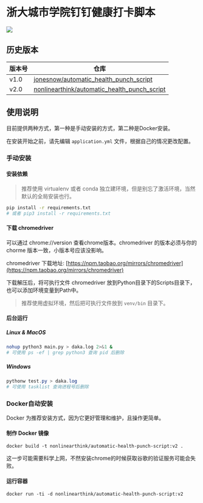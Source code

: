 # 浙大城市学院钉钉健康打卡脚本

![](https://img.shields.io/badge/%E6%B5%99%E5%A4%A7%E5%9F%8E%E5%B8%82%E5%AD%A6%E9%99%A2%E9%92%89%E9%92%89%E5%81%A5%E5%BA%B7%E6%89%93%E5%8D%A1-v2.0-red)

## 历史版本

|版本号|仓库|
|-|-|
|v1.0|[jonesnow/automatic_health_punch_script](https://gitee.com/jonesnow/automatic_health_punch_script)|
|v2.0|[nonlinearthink/automatic_health_punch_script](https://github.com/nonlinearthink/automatic_health_punch_script)|

## 使用说明

目前提供两种方式，第一种是手动安装的方式，第二种是Docker安装。

在安装开始之前，请先编辑 `application.yml` 文件，根据自己的情况更改配置。

### 手动安装
#### 安装依赖

> 推荐使用 virtualenv 或者 conda 独立建环境，但是别忘了激活环境，当然默认的全局安装也行。

```sh
pip install -r requirements.txt
# 或者 pip3 install -r requirements.txt
```

#### 下载 chromedriver

可以通过 chrome://version 查看chrome版本。chromedriver 的版本必须与你的 chorme 版本一致，小版本号应该没影响。

chromedriver 下载地址: [https://npm.taobao.org/mirrors/chromedriver](https://npm.taobao.org/mirrors/chromedriver)

下载解压后，将可执行文件 chromedriver 放到Python目录下的Scripts目录下，也可以添加环境变量到Path中。

> 推荐使用虚拟环境，然后把可执行文件放到 `venv/bin` 目录下。

#### 后台运行

##### Linux & MacOS

```sh
nohup python3 main.py > daka.log 2>&1 &
# 可使用 ps -ef | grep python3 查询 pid 后删除
```

##### Windows

```powershell
pythonw test.py > daka.log
# 可使用 tasklist 查询进程号后删除
```

### Docker自动安装

Docker 为推荐安装方式，因为它更好管理和维护，且操作更简单。

#### 制作 Docker 镜像

```
docker build -t nonlinearthink/automatic-health-punch-script:v2 .
```

这一步可能需要科学上网，不然安装chrome的时候获取谷歌的验证服务可能会失败。

#### 运行容器

```
docker run -ti -d nonlinearthink/automatic-health-punch-script:v2
```
